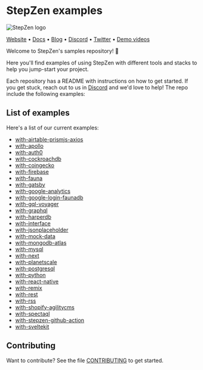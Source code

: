 # StepZen examples

![StepZen logo](https://stepzen.com/images/logo.jpg)

[Website](https://stepzen.com)   •   [Docs](https://stepzen.com/docs)   •   [Blog](https://stepzen.com/blog)   •   [Discord](https://discord.com/invite/9k2VdPn2FR)   •   [Twitter](https://twitter.com/stepzen_dev)   •   [Demo videos](https://www.youtube.com/c/StepZen)

Welcome to StepZen's samples repository!  🚀

Here you'll find examples of using StepZen with different tools and stacks to help you jump-start your project. 

Each repository has a README with instructions on how to get started. If you get stuck, reach out to us in [Discord](https://discord.com/invite/9k2VdPn2FR) and we'd love to help! The repo include the following examples:

## List of examples

Here's a list of our current examples:

- [with-airtable-prismjs-axios](./with-airtable-prismjs-axios)
- [with-apollo](./with-apollo)
- [with-auth0](./with-auth0)
- [with-cockroachdb](./with-cockroachdb)
- [with-coingecko](./with-coingecko)
- [with-firebase](./with-firebase)
- [with-fauna](./with-fauna)
- [with-gatsby](./with-gatsby)
- [with-google-analytics](./with-google-analytics)
- [with-google-login-faunadb](./with-google-login-faunadb)
- [with-gql-voyager](./with-gql-voyager)
- [with-graphql](./with-graphql)
- [with-harperdb](./with-harperdb)
- [with-interface](./with-interface)
- [with-jsonplaceholder](./with-jsonplaceholder)
- [with-mock-data](./with-mock-data)
- [with-mongodb-atlas](./with-mongodb-atlas)
- [with-mysql](./with-mysql)
- [with-next](./with-next)
- [with-planetscale](./with-planetscale)
- [with-postgresql](./with-postgresql)
- [with-python](./with-python)
- [with-react-native](./with-react-native)
- [with-remix](./with-remix)
- [with-rest](./with-rest)
- [with-rss](./with-rss)
- [with-shopify-agilitycms](./with-shopify-agilitycms)
- [with-spectaql](./with-spectaql)
- [with-stepzen-github-action](./with-stepzen-github-action)
- [with-sveltekit](./with-sveltekit)

## Contributing

Want to contribute? See the file [CONTRIBUTING](/CONTRIBUTING.md) to get started.


